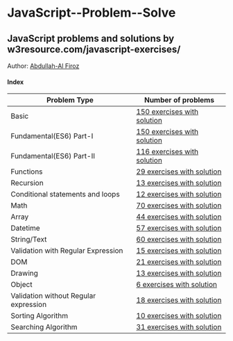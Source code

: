 # JavaScript--Problem--Solve
## JavaScript problems and solutions by w3resource.com/javascript-exercises/

Author: [Abdullah-Al Firoz](https://github.com/abdullah-al-feroz)

#### Index

| Problem Type                                                          | Number of problems                                           |
| --------------------------------------------------------------------- | -------------------------------------------------------------- |
| Basic | [150 exercises with solution](https://github.com/abdullah-al-feroz/JavaScript--Problem--Solve/tree/main/Basic%20150%20Problems)|
| Fundamental(ES6) Part-I  | [150 exercises with solution](https://github.com/abdullah-al-feroz/JavaScript--Problem--Solve/tree/main/Basic%20150%20Problems)|
| Fundamental(ES6) Part-II | [116 exercises with solution](https://github.com/abdullah-al-feroz/JavaScript--Problem--Solve/tree/main/Basic%20150%20Problems)|
| Functions		            | [29 exercises with solution ](https://github.com/abdullah-al-feroz/JavaScript--Problem--Solve/tree/main/Basic%20150%20Problems)|
| Recursion               | [13 exercises with solution ](https://github.com/abdullah-al-feroz/JavaScript--Problem--Solve/tree/main/Basic%20150%20Problems)|
| Conditional statements and loops | [12 exercises with solution ](https://github.com/abdullah-al-feroz/JavaScript--Problem--Solve/tree/main/Basic%20150%20Problems)|
| Math     | [70 exercises with solution](https://github.com/abdullah-al-feroz/JavaScript--Problem--Solve/tree/main/Basic%20150%20Problems) |
| Array    | [44 exercises with solution](https://github.com/abdullah-al-feroz/JavaScript--Problem--Solve/tree/main/Basic%20150%20Problems) |
| Datetime | [57 exercises with solution](https://github.com/abdullah-al-feroz/JavaScript--Problem--Solve/tree/main/Basic%20150%20Problems) |
| String/Text | [60 exercises with solution](https://github.com/abdullah-al-feroz/JavaScript--Problem--Solve/tree/main/Basic%20150%20Problems) |
| Validation with Regular Expression| [15 exercises with solution](https://github.com/abdullah-al-feroz/JavaScript--Problem--Solve/tree/main/Basic%20150%20Problems)|
| DOM  | [21 exercises with solution](https://github.com/abdullah-al-feroz/JavaScript--Problem--Solve/tree/main/Basic%20150%20Problems) |
| Drawing | [13 exercises with solution](https://github.com/abdullah-al-feroz/JavaScript--Problem--Solve/tree/main/Basic%20150%20Problems) |
| Object | [6 exercises with solution](https://github.com/abdullah-al-feroz/JavaScript--Problem--Solve/tree/main/Basic%20150%20Problems)  |
| Validation without Regular expression|[18 exercises with solution](https://github.com/abdullah-al-feroz/JavaScript--Problem--Solve/tree/main/Basic%20150%20Problems) |
| Sorting Algorithm | [10 exercises with solution](https://github.com/abdullah-al-feroz/JavaScript--Problem--Solve/tree/main/Basic%20150%20Problems) |
| Searching Algorithm| [31 exercises with solution](https://github.com/abdullah-al-feroz/JavaScript--Problem--Solve/tree/main/Basic%20150%20Problems) |

